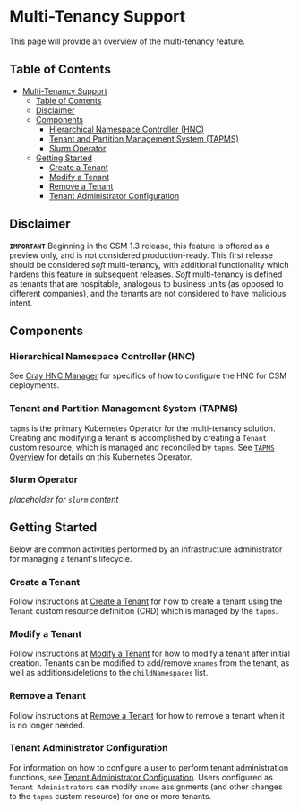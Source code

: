 # Multi-Tenancy Support

This page will provide an overview of the multi-tenancy feature.

## Table of Contents

- [Multi-Tenancy Support](#multi-tenancy-support)
  - [Table of Contents](#table-of-contents)
  - [Disclaimer](#disclaimer)
  - [Components](#components)
    - [Hierarchical Namespace Controller (HNC)](#hierarchical-namespace-controller-hnc)
    - [Tenant and Partition Management System (TAPMS)](#tenant-and-partition-management-system-tapms)
    - [Slurm Operator](#slurm-operator)
  - [Getting Started](#getting-started)
    - [Create a Tenant](#create-a-tenant)
    - [Modify a Tenant](#modify-a-tenant)
    - [Remove a Tenant](#remove-a-tenant)
    - [Tenant Administrator Configuration](#tenant-administrator-configuration)

## Disclaimer

**`IMPORTANT`** Beginning in the CSM 1.3 release, this feature is offered as a preview only, and is not considered production-ready.
This first release should be considered _soft_ multi-tenancy, with additional functionality which hardens this feature in subsequent releases.
_Soft_ multi-tenancy is defined as tenants that are hospitable, analogous to business units (as opposed to different companies), and the tenants are not considered to have malicious intent.

## Components

### Hierarchical Namespace Controller (HNC)

See [Cray HNC Manager](CrayHncManager.md) for specifics of how to configure the HNC for CSM deployments.

### Tenant and Partition Management System (TAPMS)

`tapms` is the primary Kubernetes Operator for the multi-tenancy solution. Creating and modifying a tenant is accomplished by creating a `Tenant` custom resource, which is managed and reconciled by `tapms`.
See [`TAPMS` Overview](Tapms.md) for details on this Kubernetes Operator.

### Slurm Operator

_placeholder for `slurm` content_

## Getting Started

Below are common activities performed by an infrastructure administrator for managing a tenant's lifecycle.

### Create a Tenant

Follow instructions at [Create a Tenant](Create_a_Tenant.md) for how to create a tenant using the `Tenant` custom resource definition (CRD) which is managed by the `tapms`.

### Modify a Tenant

Follow instructions at [Modify a Tenant](Modify_a_Tenant.md) for how to modify a tenant after initial creation.  Tenants can be modified to add/remove `xnames` from the tenant, as well as additions/deletions to the `childNamespaces` list.

### Remove a Tenant

Follow instructions at [Remove a Tenant](Remove_a_Tenant.md) for how to remove a tenant when it is no longer needed.

### Tenant Administrator Configuration

For information on how to configure a user to perform tenant administration functions, see [Tenant Administrator Configuration](TenantAdminConfig.md).
Users configured as `Tenant Administrators` can modify `xname` assignments (and other changes to the `tapms` custom resource) for one or more tenants.
